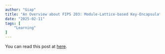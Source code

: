 ```yaml
---
author: "Giap"
title: "An Overview about FIPS 203: Module-Lattice-based Key-Encapsulation-Mechanism"
date: "2025-02-11"
tags: [
    "Learning"
]
---
```


You can read this post at [here](https://hackmd.io/@Giapppp/mlkem). 